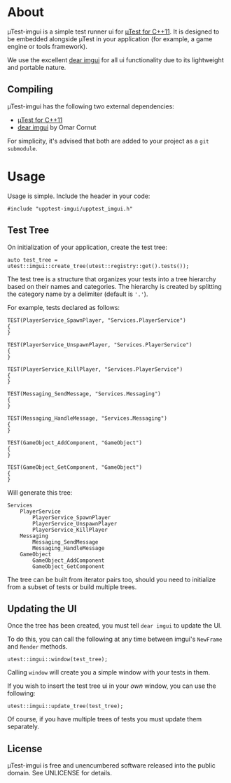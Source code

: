# About #

µTest-imgui is a simple test runner ui for [µTest for C++11](https://github.com/evolutional/upptest). It is designed to be embedded alongside µTest in your application (for example, a game engine or tools framework).

We use the excellent [dear imgui](https://github.com/ocornut/imgui) for all ui functionality due to its lightweight and portable nature.


## Compiling ##

µTest-imgui has the following two external dependencies:

* [µTest for C++11](https://github.com/evolutional/upptest)
* [dear imgui](https://github.com/ocornut/imgui) by Omar Cornut

For simplicity, it's advised that both are added to your project as a `git submodule`.


# Usage #

Usage is simple. Include the header in your code:

	#include "upptest-imgui/upptest_imgui.h"


## Test Tree ##

On initialization of your application, create the test tree:

	auto test_tree = utest::imgui::create_tree(utest::registry::get().tests());


The test tree is a structure that organizes your tests into a tree hierarchy based on their names and categories. The hierarchy is created by splitting the category name by a delimiter (default is `'.'`).

For example, tests declared as follows:

	TEST(PlayerService_SpawnPlayer, "Services.PlayerService")
	{
	}

	TEST(PlayerService_UnspawnPlayer, "Services.PlayerService")
	{
	}

	TEST(PlayerService_KillPlayer, "Services.PlayerService")
	{
	}

	TEST(Messaging_SendMessage, "Services.Messaging")
	{
	}

	TEST(Messaging_HandleMessage, "Services.Messaging")
	{
	}

	TEST(GameObject_AddComponent, "GameObject")
	{
	}

	TEST(GameObject_GetComponent, "GameObject")
	{
	}

Will generate this tree:

	Services
		PlayerService
			PlayerService_SpawnPlayer
			PlayerService_UnspawnPlayer
			PlayerService_KillPlayer
		Messaging
			Messaging_SendMessage
			Messaging_HandleMessage
		GameObject
			GameObject_AddComponent
			GameObject_GetComponent


The tree can be built from iterator pairs too, should you need to initialize from a subset of tests or build multiple trees.

## Updating the UI ##

Once the tree has been created, you must tell `dear imgui` to update the UI.

To do this, you can call the following at any time between imgui's `NewFrame` and `Render` methods.

	utest::imgui::window(test_tree);

Calling `window` will create you a simple window with your tests in them.

If you wish to insert the test tree ui in your *own* window, you can use the following:

	utest::imgui::update_tree(test_tree);

Of course, if you have multiple trees of tests you must update them separately.


## License ##

µTest-imgui is free and unencumbered software released into the public domain. See UNLICENSE for details.

